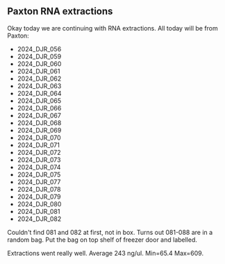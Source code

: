 ## Paxton RNA extractions

Okay today we are continuing with RNA extractions. All today will be from Paxton:

* 2024_DJR_056
* 2024_DJR_059
* 2024_DJR_060
* 2024_DJR_061
* 2024_DJR_062
* 2024_DJR_063
* 2024_DJR_064
* 2024_DJR_065
* 2024_DJR_066
* 2024_DJR_067
* 2024_DJR_068
* 2024_DJR_069
* 2024_DJR_070
* 2024_DJR_071
* 2024_DJR_072
* 2024_DJR_073
* 2024_DJR_074
* 2024_DJR_075
* 2024_DJR_077
* 2024_DJR_078
* 2024_DJR_079
* 2024_DJR_080
* 2024_DJR_081
* 2024_DJR_082

Couldn't find 081 and 082 at first, not in box. Turns out 081-088 are in a random bag. Put the bag on top shelf of freezer door and labelled.

Extractions went really well. Average 243 ng/ul. Min=65.4 Max=609. 
